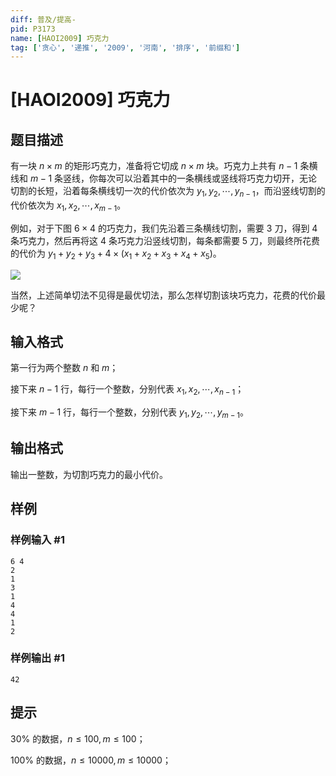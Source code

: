 ```yaml
---
diff: 普及/提高-
pid: P3173
name: [HAOI2009] 巧克力
tag: ['贪心', '递推', '2009', '河南', '排序', '前缀和']
---
```

# [HAOI2009] 巧克力
## 题目描述

有一块 $n \times m$ 的矩形巧克力，准备将它切成 $n \times m$ 块。巧克力上共有 $n-1$ 条横线和 $m-1$ 条竖线，你每次可以沿着其中的一条横线或竖线将巧克力切开，无论切割的长短，沿着每条横线切一次的代价依次为 $y_1,y_2,\cdots,y_{n-1}$，而沿竖线切割的代价依次为 $x_1,x_2,\cdots,x_{m-1}$。

例如，对于下图 $6 \times 4$ 的巧克力，我们先沿着三条横线切割，需要 $3$ 刀，得到 $4$ 条巧克力，然后再将这 $4$ 条巧克力沿竖线切割，每条都需要 $5$ 刀，则最终所花费的代价为 $y_1+y_2+y_3+4 \times (x_1+x_2+x_3+x_4+x_5)$。

![](https://cdn.luogu.com.cn/upload/image_hosting/juiv548x.png)


当然，上述简单切法不见得是最优切法，那么怎样切割该块巧克力，花费的代价最少呢？

## 输入格式


第一行为两个整数 $n$ 和 $m$；

接下来 $n-1$ 行，每行一个整数，分别代表 $x_1,x_2,\cdots,x_{n-1}$；

接下来 $m-1$ 行，每行一个整数，分别代表 $y_1,y_2,\cdots,y_{m-1}$。
## 输出格式

输出一整数，为切割巧克力的最小代价。

## 样例

### 样例输入 #1
```
6 4
2
1
3
1
4
4
1
2
```
### 样例输出 #1
```
42
```
## 提示


$30\%$ 的数据，$n \leq 100,m \leq 100$；

$100\%$ 的数据，$n \leq 10000,m \leq 10000$；
